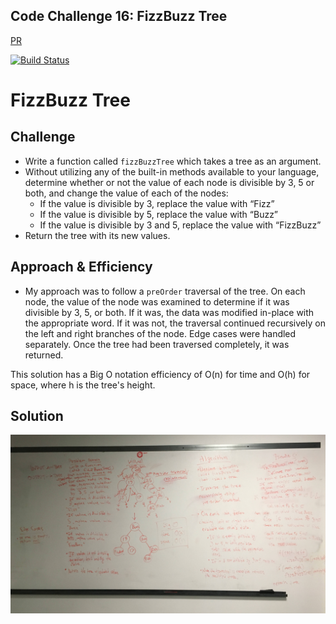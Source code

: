 ## Code Challenge 16: FizzBuzz Tree
[PR](https://github.com/charmedsatyr-401-advanced-javascript/data-structures-and-algorithms/pull/15)

[![Build Status](https://travis-ci.org/charmedsatyr-401-advanced-javascript/data-structures-and-algorithms.svg?branch=fizzbuzz_tree)](https://travis-ci.org/charmedsatyr-401-advanced-javascript/data-structures-and-algorithms?branch=fizzbuzz_tree)

# FizzBuzz Tree

## Challenge
* Write a function called `fizzBuzzTree` which takes a tree as an argument.
* Without utilizing any of the built-in methods available to your language, determine whether or not the value of each node is divisible by 3, 5 or both, and change the value of each of the nodes:
  * If the value is divisible by 3, replace the value with “Fizz”
  * If the value is divisible by 5, replace the value with “Buzz”
  * If the value is divisible by 3 and 5, replace the value with “FizzBuzz”
* Return the tree with its new values.

## Approach & Efficiency
* My approach was to follow a `preOrder` traversal of the tree. On each node, the value of the node was examined to determine if it was divisible by 3, 5, or both. If it was, the data was modified in-place with the appropriate word. If it was not, the traversal continued recursively on the left and right branches of the node. Edge cases were handled separately. Once the tree had been traversed completely, it was returned.

This solution has a Big O notation efficiency of O(n) for time and O(h) for space, where h is the tree's height.

## Solution
![whiteboard](../../assets/fizzbuzz-tree.jpg)

